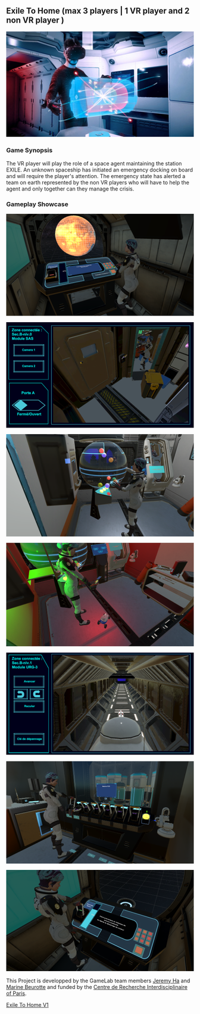 ## Exile To Home (max 3 players | 1 VR player and 2 non VR player )

![Terminal](pictures/Menu.jpg)

### Game Synopsis
The VR player will play the role of a space agent maintaining the station EXILE. An unknown spaceship has initiated an emergency docking on board and will require the player's attention. The emergency state has alerted a team on earth represented by the non VR players who will have to help the agent and only together can they manage the crisis.

### Gameplay Showcase

![Terminal](pictures/Terminal_start.png)

![Earth Player UI](pictures/Earth_player_UI.png)

![Synthesis Protein Generator](pictures/Synthesis_protein.png)

![Robot](pictures/Robot.png)

![Robot UI](pictures/Robot_UI.png)

![PCR](pictures/Machine_PCR.png)

![Terminal Spaceship](pictures/Terminal_End.png)

This Project is developped by the GameLab team members [Jeremy Ha](https://github.com/Jeremykaito) and [Marine Beurotte](https://github.com/mama98) and funded by the [Centre de Recherche Interdisciplinaire of Paris](https://cri-paris.org/en).

[Exile To Home V1](https://projects.cri-paris.org/projects/gTqYqiV1/des)